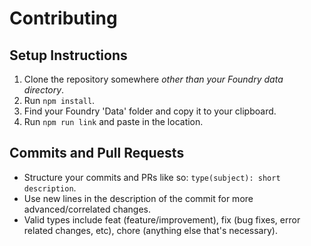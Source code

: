 # Contributing

## Setup Instructions

1. Clone the repository somewhere *other than your Foundry data directory*.
2. Run `npm install`.
3. Find your Foundry 'Data' folder and copy it to your clipboard.
4. Run `npm run link` and paste in the location.

## Commits and Pull Requests

- Structure your commits and PRs like so: `type(subject): short description`.
- Use new lines in the description of the commit for more advanced/correlated changes.
- Valid types include feat (feature/improvement), fix (bug fixes, error related changes, etc), chore (anything else that's necessary).
